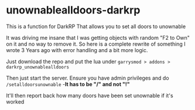 # unownablealldoors-darkrp
This is a function for DarkRP That allows you to set all doors to unownable

It was driving me insane that I was getting objects with random "F2 to Own" on it and no way to remove it. So here is a complete rewrite of something I wrote 3 Years ago with error handling and a bit more logic.

Just download the repo and put the lua under `garrysmod > addons > darkrp_unownablealldoors`

Then just start the server. Ensure you have admin privileges and do `/setalldoorsunownable`
-**It has to be "/" and not "!"**

It'll then report back how many doors have been set unownable if it's worked